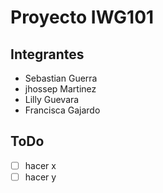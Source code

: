 # Proyecto IWG101


## Integrantes
- Sebastian Guerra
- jhossep Martinez
- Lilly Guevara
- Francisca Gajardo

## ToDo
- [ ] hacer x
- [ ] hacer y
